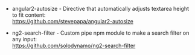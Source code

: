 - angular2-autosize - Directive that automatically adjusts textarea height to fit content:
<br/>https://github.com/stevepapa/angular2-autosize

- ng2-search-filter - Custom pipe npm module to make a search filter on any input:
<br/>https://github.com/solodynamo/ng2-search-filter
